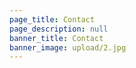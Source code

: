 ```yaml
---
page_title: Contact
page_description: null
banner_title: Contact
banner_image: upload/2.jpg
---
```

